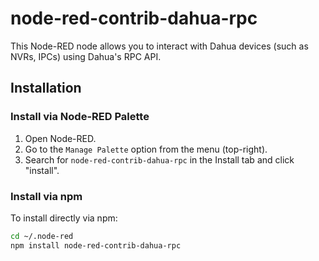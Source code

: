 # node-red-contrib-dahua-rpc

This Node-RED node allows you to interact with Dahua devices (such as NVRs, IPCs) using Dahua's RPC API.

## Installation

### Install via Node-RED Palette
1. Open Node-RED.
2. Go to the `Manage Palette` option from the menu (top-right).
3. Search for `node-red-contrib-dahua-rpc` in the Install tab and click "install".

### Install via npm
To install directly via npm:

```bash
cd ~/.node-red
npm install node-red-contrib-dahua-rpc

